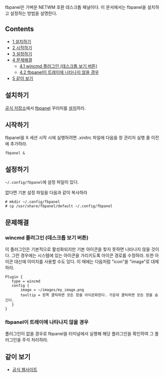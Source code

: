 fbpanel은 가벼운 NETWM 호환 데스크톱 패널이다. 이 문서에서는 fbpanel을 설치하고 설정하는 방법을 설명한다.

## Contents

*   [1 설치하기](#.EC.84.A4.EC.B9.98.ED.95.98.EA.B8.B0)
*   [2 시작하기](#.EC.8B.9C.EC.9E.91.ED.95.98.EA.B8.B0)
*   [3 설정하기](#.EC.84.A4.EC.A0.95.ED.95.98.EA.B8.B0)
*   [4 문제해결](#.EB.AC.B8.EC.A0.9C.ED.95.B4.EA.B2.B0)
    *   [4.1 wincmd 플러그인 (데스크톱 보기 버튼)](#wincmd_.ED.94.8C.EB.9F.AC.EA.B7.B8.EC.9D.B8_.28.EB.8D.B0.EC.8A.A4.ED.81.AC.ED.86.B1_.EB.B3.B4.EA.B8.B0_.EB.B2.84.ED.8A.BC.29)
    *   [4.2 fbpanel이 트레이에 나타나지 않을 경우](#fbpanel.EC.9D.B4_.ED.8A.B8.EB.A0.88.EC.9D.B4.EC.97.90_.EB.82.98.ED.83.80.EB.82.98.EC.A7.80_.EC.95.8A.EC.9D.84_.EA.B2.BD.EC.9A.B0)
*   [5 같이 보기](#.EA.B0.99.EC.9D.B4_.EB.B3.B4.EA.B8.B0)

## 설치하기

[공식 저장소](/index.php/Official_repositories "Official repositories")에서 [fbpanel](https://aur.archlinux.org/packages/fbpanel/) 꾸러미를 [설치](/index.php/Pacman "Pacman")하라.

## 시작하기

fbpanel을 X 세션 시작 시에 실행하려면 .xinitrc 파일에 다음을 창 관리자 실행 줄 이전에 추가하라.

```
fbpanel &

```

## 설정하기

`~/.config/fbpanel`에 설정 파일이 있다.

없다면 기본 설정 파일을 다음과 같이 복사하라

```
# mkdir ~/.config/fbpanel
# cp /usr/share/fbpanel/default ~/.config/fbpanel

```

## 문제해결

### wincmd 플러그인 (데스크톱 보기 버튼)

이 플러그인은 기본적으로 활성화되지만 기본 아이콘을 찾지 못하면 나타나지 않을 것이다. 그런 경우에는 시스템에 있는 아이콘을 가리키도록 아이콘 경로를 수정하라. 또한 아이콘 대신에 이미지를 사용할 수도 있다. 이 때에는 다음처럼 "icon"을 "image"로 대체하라.

```
Plugin {
   type = wincmd
   config {
       image = ~/images/my_image.png
       tooltip = 왼쪽 클릭하면 모든 창을 아이콘화한다. 가운데 클릭하면 모든 창을 숨긴다.
   }
}

```

### fbpanel이 트레이에 나타나지 않을 경우

플러그인이 없을 경우로 fbpanel을 터미널에서 실행해 해당 플러그인을 확인하여 그 플러그인을 주석 처리하라.

## 같이 보기

*   [공식 웹사이트](http://fbpanel.sourceforge.net/)